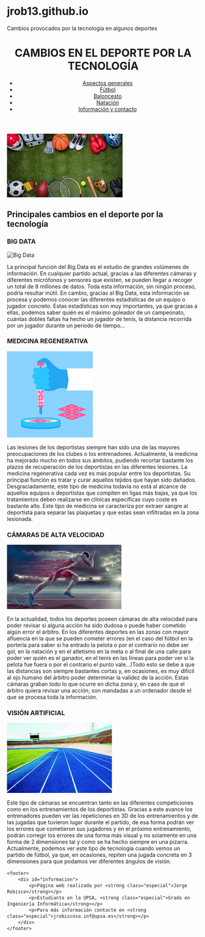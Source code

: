 # jrob13.github.io
Cambios provocados por la tecnología en algunos deportes

<!DOCTYPE html>
<html lang="es">
<head>
    <meta charset="UTF-8">
    <meta name="viewport" content="width=device-width, initial-scale=1.0">
    <title>Cambios tecnológicos en el deporte</title>
    <link rel="stylesheet" href="./estilos.css">
    <link rel="stylesheet" href="./reset.css">
</head>
<body>
    <header>
        <h1 id="inicio">CAMBIOS EN EL DEPORTE POR LA TECNOLOGÍA</h1>
    <nav>
        <ul id="menu">
            <li><a href="#generales">Aspectos generales</a></li>
            <li><a href="./futbol.html">Fútbol</a></li>
            <li><a href="./baloncesto.html">Baloncesto</a></li>
            <li><a href="./natacion.html">Natación</a></li>
            <li><a href="#informacion">Información y contacto</a></li>
        </ul>
    </nav>
    </header>
    <img src="./intro2.jpeg" alt="" class="imgintro">
    <main>
        <h2 id="generales" class="index">Principales cambios en el deporte por la tecnología</h2>
        <h3 class="index">BIG DATA</h3>
        <img src="./imagenes/bigdata.jpeg" alt="Big Data" class="index">
        <p class="index">La principal función del Big Data es el estudio de grandes volúmenes de información.
            En cualquier partido actual, gracias a las diferentes cámaras y diferentes micrófonos y sensores que existen, 
            se pueden llegar a recoger un total de 8 millones de datos. Toda esta información, sin ningún proceso, podría resultar
            inútil. En cambio, gracias al Big Data, esta información se procesa y podemos conocer las diferentes estadísticas de un 
            equipo o jugador concreto. Estas estadísticas son muy importantes, ya que gracias a ellas, podemos saber quién es el
            máximo goleador de un campeonato, cuántas dobles faltas ha hecho un jugador de tenis, la distancia recorrida por un 
            jugador durante un periodo de tiempo...
        </p>
        <h3 class="index">MEDICINA REGENERATIVA</h3>
        <img src="./medicinaregenerativa.jpeg" alt="Medicina regenerativa" class="index">
        <p class="index">Las lesiones de los deportistas siempre han sido una de las mayores preocupaciones de los clubes o 
            los entrenadores. Actualmente, la medicina ha mejorado mucho en todos sus ámbitos, pudiendo recortar bastante los 
            plazos de recuperación de los deportistas en las diferentes lesiones. La medicina regenerativa cada vez es más popular
            entre los deportistas. Su principal función es tratar y curar aquellos tejidos que hayan sido dañados. Desgraciadamente, 
            este tipo de medicina todavía no está al alcance de aquellos equipos o deportistas que compiten en ligas más bajas, ya que 
            los tratamientos deben realizarse en clínicas específicas cuyo coste es bastante alto. Este tipo de medicina se 
            caracteriza por extraer sangre al deportista para separar las plaquetas y que estas sean infiltradas en la zona
            lesionada.
        </p>
        <h3 class="index">CÁMARAS DE ALTA VELOCIDAD</h3>
        <img src="./altavelocidad.jpeg" alt="Alta velocidad" class="index">
        <p class="index">En la actualidad, todos los deportes poseen cámaras de alta velocidad para poder revisar si
            alguna acción ha sido dudosa o puede haber cometido algún error el árbitro. En los diferentes deportes en las 
            zonas con mayor afluencia en la que se pueden cometer errores (en el caso del fútbol en la portería para saber
            si ha entrado la pelota o por el contrario no debe ser gol, en la natación y en el atletismo en la meta o al
            final de una calle para poder ver quién es el ganador, en el tenis en las líneas para poder ver si la pelota 
            fue fuera o por el contrario el punto vale...)Todo esto se debe a que las distancias son siempre bastantes cortas y,
            en ocasiones, es muy difícil al ojo humano del árbitro poder determinar la validez de la acción. Estas cámaras 
            graban todo lo que ocurre en dicha zona y, en caso de que el árbitro quiera revisar una acción, son mandadas a un 
            ordenador desde el que se procesa toda la información.
        </p>
        <h3 class="index">VISIÓN ARTIFICIAL</h3>
        <img src="./visionartificial.jpeg" alt="Visión artificial" class="index">
        <p class="index">Este tipo de cámaras se encuentran tanto en las diferentes competiciones como en los entrenamientos
            de los deportistas. Gracias a este avance los entrenadores pueden ver las repeticiones  en 3D de los entrenamientos y 
            de las jugadas que tuvieron lugar durante el partido, de esa forma podrán ver los errores que cometieron sus
            jugadores y en el próximo entrenamiento, podrán corregir los errores de una forma más visual y no solamente 
            en una forma de 2 dimensiones tal y como se ha hecho siempre en una pizarra. Actualmente, podemos ver este tipo
            de tecnología cuando vemos un partido de fútbol, ya que, en ocasiones, repiten una jugada concreta en 3 dimensiones 
            para que podamos ver diferentes ángulos de visión.
         </p>
    </main>

    <footer>
        <div id="informacion">
            <p>Página web realizada por <strong class="especial">Jorge Robisco</strong></p>
            <p>Estudiante en la UPSA, <strong class="especial">Grado en Ingeniería Informática</strong></p>
            <p>Para más información contacte en <strong class="especial">jrobiscosa.inf@upsa.es</strong></p>
        </div>
    </footer>
</body>
</html>
